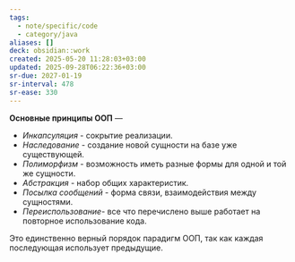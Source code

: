 ```yaml
---
tags:
  - note/specific/code
  - category/java
aliases: []
deck: obsidian::work
created: 2025-05-20 11:28:03+03:00
updated: 2025-09-28T06:22:36+03:00
sr-due: 2027-01-19
sr-interval: 478
sr-ease: 330
---
```


**Основные принципы ООП**
—
- _Инкапсуляция_ - сокрытие реализации.
- _Наследование_ - создание новой сущности на базе уже существующей.
- _Полиморфизм_ - возможность иметь разные формы для одной и той же сущности.
- _Абстракция_ - набор общих характеристик.
- _Посылка сообщений_ - форма связи, взаимодействия между сущностями.
- _Переиспользование_- все что перечислено выше работает на повторное использование кода.

Это единственно верный порядок парадигм ООП, так как каждая последующая использует предыдущие.
